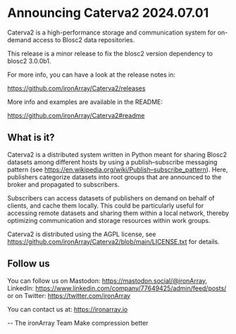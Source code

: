 Announcing Caterva2 2024.07.01
==============================

Caterva2 is a high-performance storage and communication system for
on-demand access to Blosc2 data repositories.

This release is a minor release to fix the blosc2 version dependency to blosc2 3.0.0b1.

For more info, you can have a look at the release notes in:

https://github.com/ironArray/Caterva2/releases

More info and examples are available in the README:

https://github.com/ironArray/Caterva2#readme

## What is it?

Caterva2 is a distributed system written in Python meant for sharing Blosc2
datasets among different hosts by using a publish–subscribe messaging pattern
(see https://en.wikipedia.org/wiki/Publish–subscribe_pattern).  Here,
publishers categorize datasets into root groups that are announced to the
broker and propagated to subscribers.

Subscribers can access datasets of publishers on demand on behalf of clients,
and cache them locally. This could be particularly useful for accessing remote
datasets and sharing them within a local network, thereby optimizing
communication and storage resources within work groups.

Caterva2 is distributed using the AGPL license, see
https://github.com/ironArray/Caterva2/blob/main/LICENSE.txt
for details.

## Follow us

You can follow us on Mastodon: https://mastodon.social/@ironArray,
LinkedIn: https://www.linkedin.com/company/77649425/admin/feed/posts/
or on Twitter: https://twitter.com/ironArray

You can contact us at: https://ironarray.io


-- The ironArray Team
   Make compression better
